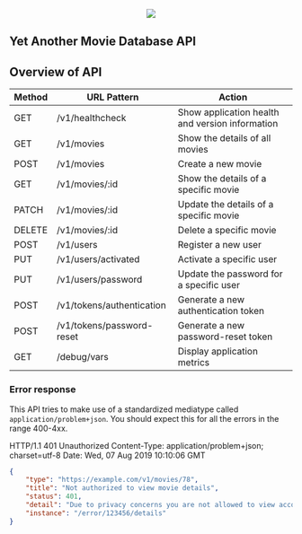 <p align="center">
  <a href="https://github.com/PeteGabriel/yamda_go/actions?query=workflow%3ATest">
    <img src="https://img.shields.io/github/workflow/status/PeteGabriel/yamda_go/Test?label=%F0%9F%A7%AA%20tests&style=flat&color=75C46B">
  </a>    
</p>


## Yet Another Movie Database API 


## Overview of API

| Method | URL Pattern               | Action                                          |
|--------|---------------------------|-------------------------------------------------|
| GET    | /v1/healthcheck           | Show application health and version information |
| GET    | /v1/movies                | Show the details of all movies                  |
| POST   | /v1/movies                | Create a new movie                              |
| GET    | /v1/movies/:id            | Show the details of a specific movie            |
| PATCH  | /v1/movies/:id            | Update the details of a specific movie          |
| DELETE | /v1/movies/:id            | Delete a specific movie                         |
| POST   | /v1/users                 | Register a new user                             |
| PUT    | /v1/users/activated       | Activate a specific user                        |
| PUT    | /v1/users/password        | Update the password for a specific user         |
| POST   | /v1/tokens/authentication | Generate a new authentication token             |
| POST   | /v1/tokens/password-reset | Generate a new password-reset token             |
| GET    | /debug/vars               | Display application metrics                     |


### Error response

This API tries to make use of a standardized mediatype called `application/problem+json`. You should expect this for all
the errors in the range 400-4xx.

HTTP/1.1 401 Unauthorized
Content-Type: application/problem+json; charset=utf-8
Date: Wed, 07 Aug 2019 10:10:06 GMT
```json
{
    "type": "https://example.com/v1/movies/78",
    "title": "Not authorized to view movie details",
    "status": 401,
    "detail": "Due to privacy concerns you are not allowed to view account details of others.",
    "instance": "/error/123456/details"
}
```
